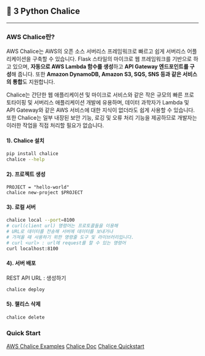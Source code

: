 ## 🍷 3  Python Chalice

---

### AWS Chalice란?
AWS Chalice는 AWS의 오픈 소스 서버리스 프레임워크로 빠르고 쉽게 서버리스 어플리케이션을 구축할 수 있습니다. Flask 스타일의 마이크로 웹 프레임워크를 기반으로 하고 있으며, **자동으로 AWS Lambda 함수를 생성**하고 **API Gateway 엔드포인트를 구성**해 줍니다. 또한 **Amazon DynamoDB, Amazon S3, SQS, SNS 등과 같은 서비스의 통합**도 지원합니다.

Chalice는 간단한 웹 애플리케이션 및 마이크로 서비스와 같은 작은 규모의 빠른 프로토타이핑 및 서버리스 애플리케이션 개발에 유용하며, 데이터 과학자가 Lambda 및 API Gateway와 같은 AWS 서비스에 대한 지식이 없더라도 쉽게 사용할 수 있습니다. 또한 Chalice는 일부 내장된 보안 기능, 로깅 및 오류 처리 기능을 제공하므로 개발자는 이러한 작업을 직접 처리할 필요가 없습니다.


#### 1). Chalice 설치
```bash
pip install chalice
chalice --help
```
#### 2). 프로젝트 생성
```shell
PROJECT = "hello-world"
chalice new-project $PROJECT
```

#### 3). 로컬 서버 
```bash
chalice local --port=8100
# curl(client url) 명령어는 프로토콜들을 이용해 
# URL로 데이터를 전송해 서버에 데이터를 보내거나 
# 가져올 때 사용하기 위한 명령줄 도구 및 라이브러리입니다.
# curl <url> : url에 request를 할 수 있는 명령어
curl localhost:8100
```

#### 4). 서버 배포
REST API URL : 생성하기
```bash
chalice deploy
```

#### 5). 챌리스 삭제
```bash
chalice delete
```

### Quick Start
[AWS Chalice Examples](https://github.com/daekeun-ml/aws-chalice-examples/tree/main)
[Chalice Doc](https://aws.github.io/chalice/)
[Chalice Quickstart](https://aws.github.io/chalice/quickstart.html)